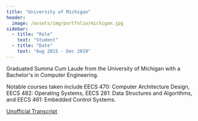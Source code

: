 ```yaml
---
title: "University of Michigan"
header:
  image: /assets/img/portfolio/michigan.jpg
sidebar:
  - title: "Role"
    text: "Student"
  - title: "Date"
    text: "Aug 2015 - Dec 2019"
---
```


Graduated Summa Cum Laude from the University of Michigan with a Bachelor's in
Computer Engineering.

Notable courses taken include EECS 470: Computer Architecture Design, EECS 482:
Operating Systems, EECS 281: Data Structures and Algorithms, and EECS 461:
Embedded Control Systems.

<a class="btn btn--primary" target="_blank" href="https://drive.google.com/file/d/1rRvPePKKocOuhgxDgizivnZv1h4aNYlQ/view?usp=sharing">Unofficial Transcript</a>
